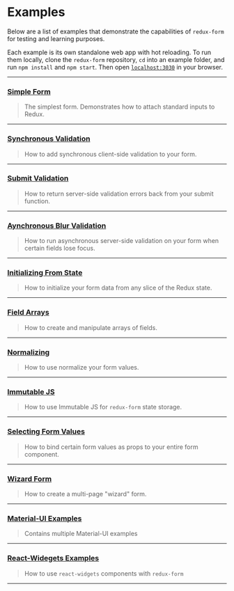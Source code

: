 # Examples

Below are a list of examples that demonstrate the capabilities of `redux-form` for testing and
learning purposes.

Each example is its own standalone web app with hot reloading. To run them locally, clone the 
`redux-form` repository, `cd` into an example folder, and run `npm install` and `npm start`. Then
open [`localhost:3030`](http://localhost:3030) in your browser.


---

### [Simple Form](simple)

> The simplest form. Demonstrates how to attach standard inputs to Redux.

---
  
### [Synchronous Validation](syncValidation)

> How to add synchronous client-side validation to your form.

---
  
### [Submit Validation](submitValidation)

> How to return server-side validation errors back from your submit function.

---
  
### [Aynchronous Blur Validation](asyncValidation)

> How to run asynchronous server-side validation on your form when certain fields lose focus.

---
  
### [Initializing From State](initializeFromState)

> How to initialize your form data from any slice of the Redux state.

---

### [Field Arrays](fieldArrays)

> How to create and manipulate arrays of fields.

---

### [Normalizing](normalizing)

> How to use normalize your form values.

---

### [Immutable JS](immutable)

> How to use Immutable JS for `redux-form` state storage.

---

### [Selecting Form Values](selectingFormValues)

> How to bind certain form values as props to your entire form component.

---

### [Wizard Form](wizard)

> How to create a multi-page "wizard" form.

---

### [Material-UI Examples](material-ui)

> Contains multiple Material-UI examples

---

### [React-Widegets Examples](react-widgets)

> How to use `react-widgets` components with `redux-form` 

---
